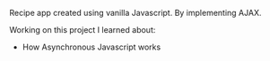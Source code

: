 Recipe app created using vanilla Javascript. By implementing AJAX.

Working on this project I learned about:

- How Asynchronous Javascript works
